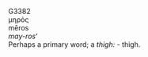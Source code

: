 <body>
  <p>G3382<br>  μηρός  <br> mēros  <br><i>may-ros‘ </i><br>Perhaps a primary word; a <i>thigh:</i> - thigh.<br></p>
 </body>